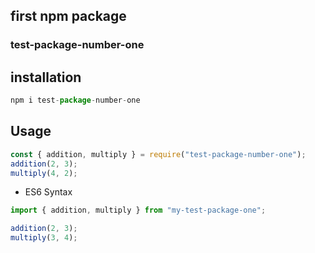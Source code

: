 ## first npm package

### test-package-number-one

## installation

```js
npm i test-package-number-one
```

## Usage

```js
const { addition, multiply } = require("test-package-number-one");
addition(2, 3);
multiply(4, 2);
```

- ES6 Syntax

```js
import { addition, multiply } from "my-test-package-one";

addition(2, 3);
multiply(3, 4);
```

